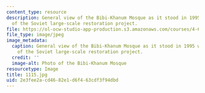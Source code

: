 ```yaml
---
content_type: resource
description: General view of the Bibi-Khanum Mosque as it stood in 1995 with the halt
  of the Soviet large-scale restoration project.
file: https://ol-ocw-studio-app-production.s3.amazonaws.com/courses/4-614-religious-architecture-and-islamic-cultures-fall-2002/2e3fee2acd4682e1d6f463cdf3f94dbd_1115.jpg
file_type: image/jpeg
image_metadata:
  caption: General view of the Bibi-Khanum Mosque as it stood in 1995 with the halt
    of the Soviet large-scale restoration project.
  credit: ''
  image-alt: Photo of the Bibi-Khanum Mosque
resourcetype: Image
title: 1115.jpg
uid: 2e3fee2a-cd46-82e1-d6f4-63cdf3f94dbd
---
```

